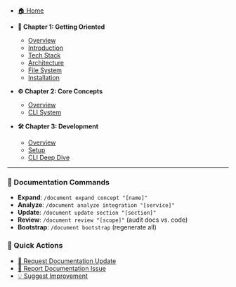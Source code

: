 - [🏠 Home](README.md)

- **📖 Chapter 1: Getting Oriented**
  - [Overview](01-getting-oriented/README.md)
  - [Introduction](01-getting-oriented/01-introduction.md)
  - [Tech Stack](01-getting-oriented/02-tech-stack.md)
  - [Architecture](01-getting-oriented/03-architecture.md)
  - [File System](01-getting-oriented/04-file-system.md)
  - [Installation](01-getting-oriented/05-installation.md)

- **⚙️ Chapter 2: Core Concepts**
  - [Overview](02-core-concepts/README.md)
  - [CLI System](02-core-concepts/01-cli-system.md)

- **🛠️ Chapter 3: Development**
  - [Overview](03-development/README.md)
  - [Setup](03-development/01-setup.md)
  - [CLI Deep Dive](03-development/02-cli-deep-dive.md)

---

### 🔄 Documentation Commands

- **Expand**: `/document expand concept "[name]"`
- **Analyze**: `/document analyze integration "[service]"`
- **Update**: `/document update section "[section]"`
- **Review**: `/document review "[scope]"` (audit docs vs. code)
- **Bootstrap**: `/document bootstrap` (regenerate all)

### 🎯 Quick Actions

- [📝 Request Documentation Update](https://github.com/denniswebb/documind/issues/new?template=documentation-request.md&labels=documentation)
- [🐛 Report Documentation Issue](https://github.com/denniswebb/documind/issues/new?template=bug_report.md&labels=bug)
- [💡 Suggest Improvement](https://github.com/denniswebb/documind/issues/new?template=feature_request.md&labels=enhancement)
